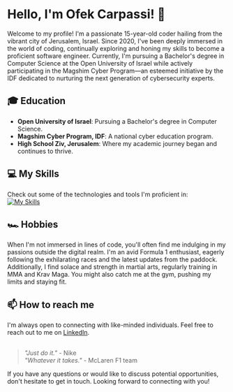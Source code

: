 # Hello, I'm Ofek Carpassi! 👋

Welcome to my profile! I'm a passionate 15-year-old coder hailing from the vibrant city of Jerusalem, Israel. Since 2020, I've been deeply immersed in the world of coding, continually exploring and honing my skills to become a proficient software engineer. Currently, I'm pursuing a Bachelor's degree in Computer Science at the Open University of Israel while actively participating in the Magshim Cyber Program—an esteemed initiative by the IDF dedicated to nurturing the next generation of cybersecurity experts.

## 🎓 Education
- **Open University of Israel**: Pursuing a Bachelor's degree in Computer Science.
- **Magshim Cyber Program, IDF**: A national cyber education program.
- **High School Ziv, Jerusalem**: Where my academic journey began and continues to thrive.

## 💻 My Skills
Check out some of the technologies and tools I'm proficient in:  
[![My Skills](https://skillicons.dev/icons?i=c,cs,clion,html,css,js,java,eclipse,idea,discord,py,pycharm,django,flask,linux,visualstudio,vscode,webstorm,windows,git,github,ubuntu)](https://skillicons.dev)

## 🏎️ Hobbies
When I'm not immersed in lines of code, you'll often find me indulging in my passions outside the digital realm. I'm an avid Formula 1 enthusiast, eagerly following the exhilarating races and the latest updates from the paddock. Additionally, I find solace and strength in martial arts, regularly training in MMA and Krav Maga. You might also catch me at the gym, pushing my limits and staying fit.

## 📫 How to reach me
I'm always open to connecting with like-minded individuals. Feel free to reach out to me on [LinkedIn](https://www.linkedin.com/in/ofek-carpassi-13b324243/).

##
> _"Just do it."_ - Nike  
> _"Whatever it takes."_ - McLaren F1 team

If you have any questions or would like to discuss potential opportunities, don't hesitate to get in touch. Looking forward to connecting with you!
